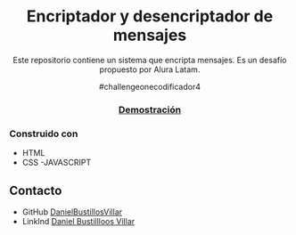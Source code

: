 
<h1 align="center">Encriptador y desencriptador de mensajes</h1>
<p align="center">Este repositorio contiene un sistema que encripta mensajes. Es un desafío propuesto por Alura Latam.</p>
<p align="center">#challengeonecodificador4</p>

<div align="center">
  <h3>
    <a href="https://danielbustillosvillar.github.io/encriptador">
      Demostración
    </a>
  </h3>
</div>

### Construido con

<!-- This section should list any major frameworks that you built your project using. Here are a few examples.-->

- HTML
- CSS
-JAVASCRIPT
## Contacto

- GitHub [DanielBustillosVillar](https://github.com/DanielBustillosVillar)
- LinkInd [Daniel Bustillloos Villar](https://www.linkedin.com/in/daniel-bustillos-marketingydesarrolloweb/)
